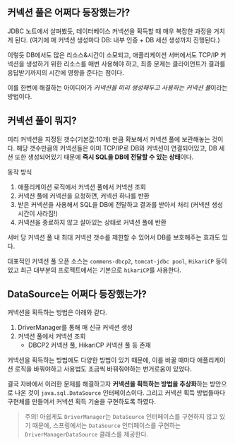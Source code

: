 ## 커넥션 풀은 어쩌다 등장했는가?
JDBC 노트에서 살펴봤듯, 데이터베이스 커넥션을 획득할 때 매우 복잡한 과정을 거치게 된다.
(여기에 매 커넥션 생성마다 DB: 내부 인증 + DB 세션 생성까지 진행된다.)

이렇듯 DB에서도 많은 리소스&시간이 소모되고, 
애플리케이션 서버에서도 TCP/IP 커넥션을 생성하기 위한 리소스를 매번 사용해야 하고,
최종 문제는 클라이언트가 결과를 응답받기까지의 시간에 영향을 준다는 점이다.

이를 한번에 해결하는 아이디어가 *커넥션을 미리 생성해두고 사용하는 커넥션 풀*이라는 방법이다.

## 커넥션 풀이 뭐지?
미리 커넥션을 지정된 갯수(기본값:10개) 만큼 확보해서 커넥션 풀에 보관해놓는 것이다.
해당 갯수만큼의 커넥션들은 이미 TCP/IP로 DB와 커넥션이 연결되어있고, DB 세션 또한 생성되어있기 때문에 **즉시 SQL을 DB에 전달할 수 있는 상태**이다.

동작 방식
1. 애플리케이션 로직에서 커넥션 풀에서 커넥션 조회
2. 커넥션 풀에 커넥션을 요청하면, 커넥션 하나를 반환
3. 받은 커넥션을 사용해서 SQL을 DB에 전달하고 결과를 받아서 처리 (커넥션 생성 시간이 사라짐!)
4. 커넥션을 종료하지 않고 살아있는 상태로 커넥션 풀에 반환

서버 당 커넥션 풀 내 최대 커넥션 갯수를 제한할 수 있어서 DB를 보호해주는 효과도 있다.

대표적인 커넥션 풀 오픈 소스는 `commons-dbcp2`, `tomcat-jdbc pool`, `HikariCP` 등이 있고 최근 대부분의 프로젝트에서는 기본으로 `hikariCP`를 사용한다.



## DataSource는 어쩌다 등장했는가?

커넥션을 획득하는 방법은 아래와 같다.
1. DriverManager를 통해 매 신규 커넥션 생성
2. 커넥션 풀에서 커넥션 조회
	- DBCP2 커넥션 풀, HikariCP 커넥션 풀 등 존재

커넥션을 획득하는 방법에도 다양한 방법이 있기 때문에, 이를 바꿀 때마다 애플리케이션 로직을 바꿔야하고 사용법도 조금씩 바꿔줘야하는 번거로움이 있었다.

결국 자바에서 이러한 문제를 해결하고자 **커넥션을 획득하는 방법을 추상화**하는 방안으로 나온 것이 `java.sql.DataSource`  인터페이스이다.
그리고 커넥션 획득 방법들마다 구현체를 만들어서 커넥션 획득 기술을 구현하도록 하였다.

> 주의! 아쉽게도 `DriverManager`는 `DataSource` 인터페이스를 구현하지 않고 있기 때문에, 스프링에서는 `DataSource` 인터페이스를 구현하는 `DriverManagerDataSource` 클래스를 제공한다.
